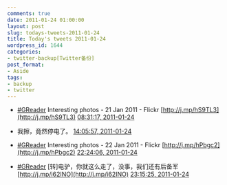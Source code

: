 ```yaml
---
comments: true
date: 2011-01-24 01:00:00
layout: post
slug: todays-tweets-2011-01-24
title: Today's tweets 2011-01-24
wordpress_id: 1644
categories:
- twitter-backup[Twitter备份]
post_format:
- Aside
tags:
- backup
- twitter
---
```





  * [#GReader](http://search.twitter.com/search?q=%23GReader) Interesting photos - 21 Jan 2011 - Flickr [http://j.mp/hS9TL3](http://j.mp/hS9TL3) [08:31:17, 2011-01-24](http://twitter.com/gfrog/statuses/29335394470330369)





  * 我擦，竟然停电了。 [14:05:57, 2011-01-24](http://twitter.com/gfrog/statuses/29419616446971905)





  * [#GReader](http://search.twitter.com/search?q=%23GReader) Interesting photos - 22 Jan 2011 - Flickr [http://j.mp/hPbgc2](http://j.mp/hPbgc2) [22:24:06, 2011-01-24](http://twitter.com/gfrog/statuses/29544978124382208)





  * [#GReader](http://search.twitter.com/search?q=%23GReader) [转]电驴，你就这么走了，没事，我们还有后备军 [http://j.mp/i62INO](http://j.mp/i62INO) [23:15:25, 2011-01-24](http://twitter.com/gfrog/statuses/29557894122831873)




